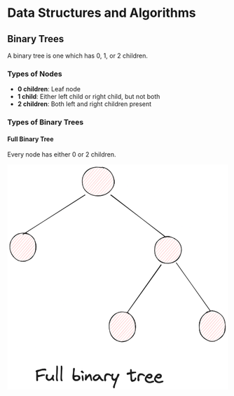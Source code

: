 # Data Structures and Algorithms

## Binary Trees

A binary tree is one which has 0, 1, or 2 children.

### Types of Nodes

- **0 children**: Leaf node
- **1 child**: Either left child or right child, but not both
- **2 children**: Both left and right children present

### Types of Binary Trees

#### Full Binary Tree

Every node has either 0 or 2 children.

![Full Binary Tree](../images/fullbinarytree.png)
